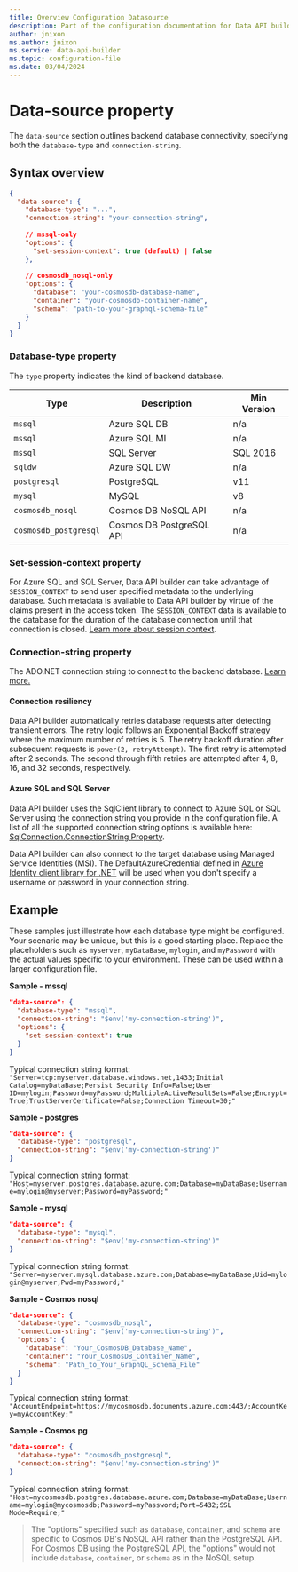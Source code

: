 ```yaml
---
title: Overview Configuration Datasource
description: Part of the configuration documentation for Data API builder, focusing on Overview Configuration.
author: jnixon
ms.author: jnixon
ms.service: data-api-builder
ms.topic: configuration-file
ms.date: 03/04/2024
---
```


# Data-source property

The `data-source` section outlines backend database connectivity, specifying both the `database-type` and `connection-string`.

## Syntax overview

```json
{
  "data-source": {
    "database-type": "...",
    "connection-string": "your-connection-string",
    
    // mssql-only
    "options": {
      "set-session-context": true (default) | false
    },
    
    // cosmosdb_nosql-only
    "options": {
      "database": "your-cosmosdb-database-name", 
      "container": "your-cosmosdb-container-name",
      "schema": "path-to-your-graphql-schema-file"
    }
  }
}
```

### Database-type property

The `type` property indicates the kind of backend database.

| Type                  | Description              | Min Version |
| --------------------- | ------------------------ | ----------- |
| `mssql`               | Azure SQL DB             | n/a         |
| `mssql`               | Azure SQL MI             | n/a         |
| `mssql`               | SQL Server               | SQL 2016    |
| `sqldw`               | Azure SQL DW             | n/a         |
| `postgresql`          | PostgreSQL               | v11         |
| `mysql`               | MySQL                    | v8          |
| `cosmosdb_nosql`      | Cosmos DB NoSQL API      | n/a         |
| `cosmosdb_postgresql` | Cosmos DB PostgreSQL API | n/a         |

### Set-session-context property

For Azure SQL and SQL Server, Data API builder can take advantage of `SESSION_CONTEXT` to send user specified metadata to the underlying database. Such metadata is available to Data API builder by virtue of the claims present in the access token. The `SESSION_CONTEXT` data is available to the database for the duration of the database connection until that connection is closed. [Learn more about session context](/data-api-builder/azure-sql-session-context-rls.md).

### Connection-string property

The ADO.NET connection string to connect to the backend database. [Learn more.](/dotnet/framework/data/adonet/connection-strings)

#### Connection resiliency

Data API builder automatically retries database requests after detecting transient errors. The retry logic follows an Exponential Backoff strategy where the maximum number of retries is 5. The retry backoff duration after subsequent requests is `power(2, retryAttempt)`. The first retry is attempted after 2 seconds. The second through fifth retries are attempted after 4, 8, 16, and 32 seconds, respectively.

#### Azure SQL and SQL Server

Data API builder uses the SqlClient library to connect to Azure SQL or SQL Server using the connection string you provide in the configuration file. A list of all the supported connection string options is available here: [SqlConnection.ConnectionString Property](/dotnet/api/system.data.sqlclient.sqlconnection.connectionstring).

Data API builder can also connect to the target database using Managed Service Identities (MSI). The DefaultAzureCredential defined in [Azure Identity client library for .NET](/dotnet/api/overview/azure/Identity-readme#defaultazurecredential) will be used when you don't specify a username or password in your connection string.

## Example

These samples just illustrate how each database type might be configured. Your scenario may be unique, but this is a good starting place. Replace the placeholders such as `myserver`, `myDataBase`, `mylogin`, and `myPassword` with the actual values specific to your environment. These can be used within a larger configuration file.

**Sample - mssql**

```json
"data-source": {
  "database-type": "mssql",
  "connection-string": "$env('my-connection-string')",
  "options": {
    "set-session-context": true
  }
}
```

Typical connection string format: `"Server=tcp:myserver.database.windows.net,1433;Initial Catalog=myDataBase;Persist Security Info=False;User ID=mylogin;Password=myPassword;MultipleActiveResultSets=False;Encrypt=True;TrustServerCertificate=False;Connection Timeout=30;"`

**Sample - postgres**

```json
"data-source": {
  "database-type": "postgresql",
  "connection-string": "$env('my-connection-string')"
}
```

Typical connection string format: `"Host=myserver.postgres.database.azure.com;Database=myDataBase;Username=mylogin@myserver;Password=myPassword;"`

**Sample - mysql**

```json
"data-source": {
  "database-type": "mysql",
  "connection-string": "$env('my-connection-string')"
}
```

Typical connection string format: `"Server=myserver.mysql.database.azure.com;Database=myDataBase;Uid=mylogin@myserver;Pwd=myPassword;"`

**Sample - Cosmos nosql**

```json
"data-source": {
  "database-type": "cosmosdb_nosql",
  "connection-string": "$env('my-connection-string')",
  "options": {
    "database": "Your_CosmosDB_Database_Name",
    "container": "Your_CosmosDB_Container_Name",
    "schema": "Path_to_Your_GraphQL_Schema_File"
  }
}
```

Typical connection string format: `"AccountEndpoint=https://mycosmosdb.documents.azure.com:443/;AccountKey=myAccountKey;"`

**Sample - Cosmos pg**

```json
"data-source": {
  "database-type": "cosmosdb_postgresql",
  "connection-string": "$env('my-connection-string')"
}
```

Typical connection string format: `"Host=mycosmosdb.postgres.database.azure.com;Database=myDataBase;Username=mylogin@mycosmosdb;Password=myPassword;Port=5432;SSL Mode=Require;"`

> The "options" specified such as `database`, `container`, and `schema` are specific to Cosmos DB's NoSQL API rather than the PostgreSQL API. For Cosmos DB using the PostgreSQL API, the "options" would not include `database`, `container`, or `schema` as in the NoSQL setup.